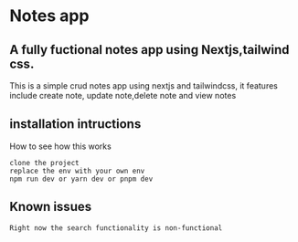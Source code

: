 # Notes app 

## A fully fuctional notes app using Nextjs,tailwind css.

This is a simple crud notes app using nextjs and tailwindcss, it features include create note, update note,delete note and view notes

## installation intructions
How to see how this works
```
clone the project
replace the env with your own env
npm run dev or yarn dev or pnpm dev
```

## Known issues
```
Right now the search functionality is non-functional
```


